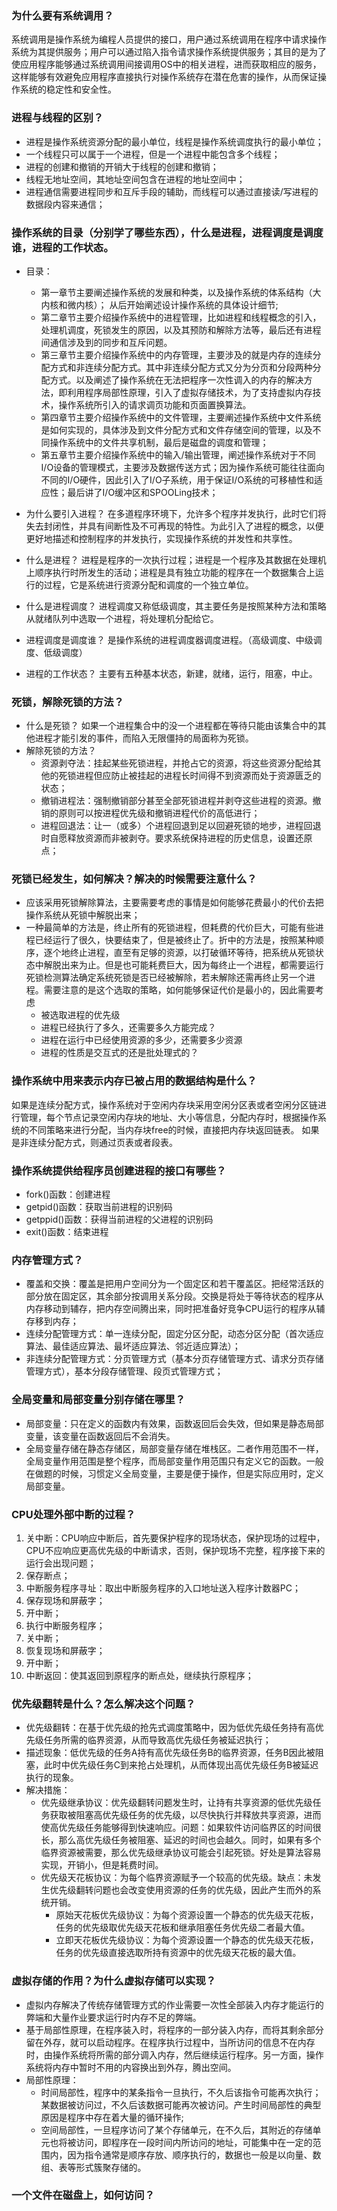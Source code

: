 ### **为什么要有系统调用？**
系统调用是操作系统为编程人员提供的接口，用户通过系统调用在程序中请求操作系统为其提供服务；用户可以通过陷入指令请求操作系统提供服务；其目的是为了使应用程序能够通过系统调用间接调用OS中的相关进程，进而获取相应的服务，这样能够有效避免应用程序直接执行对操作系统存在潜在危害的操作，从而保证操作系统的稳定性和安全性。
### **进程与线程的区别？**
* 进程是操作系统资源分配的最小单位，线程是操作系统调度执行的最小单位；
* 一个线程只可以属于一个进程，但是一个进程中能包含多个线程；
* 进程的创建和撤销的开销大于线程的创建和撤销；
* 线程无地址空间，其地址空间包含在进程的地址空间中；
* 进程通信需要进程同步和互斥手段的辅助，而线程可以通过直接读/写进程的数据段内容来通信；
### **操作系统的目录（分别学了哪些东西），什么是进程，进程调度是调度谁，进程的工作状态。**
* 目录：
    + 第一章节主要阐述操作系统的发展和种类，以及操作系统的体系结构（大内核和微内核）；
从后开始阐述设计操作系统的具体设计细节;
    + 第二章节主要介绍操作系统中的进程管理，比如进程和线程概念的引入，处理机调度，死锁发生的原因，以及其预防和解除方法等，最后还有进程间通信涉及到的同步和互斥问题。
    + 第三章节主要介绍操作系统中的内存管理，主要涉及的就是内存的连续分配方式和非连续分配方式。其中非连续分配方式又分为分页和分段两种分配方式。以及阐述了操作系统在无法把程序一次性调入的内存的解决方法，即利用程序局部性原理，引入了虚拟存储技术，为了支持虚拟内存技术，操作系统所引入的请求调页功能和页面置换算法。
    + 第四章节主要介绍操作系统中的文件管理，主要阐述操作系统中文件系统是如何实现的，具体涉及到文件分配方式和文件存储空间的管理，以及不同操作系统中的文件共享机制，最后是磁盘的调度和管理；
    + 第五章节主要介绍操作系统中的输入/输出管理，阐述操作系统对于不同I/O设备的管理模式，主要涉及数据传送方式；因为操作系统可能往往面向不同的I/O硬件，因此引入了I/O子系统，用于保证I/O系统的可移植性和适应性；最后讲了I/O缓冲区和SPOOLing技术；

* 为什么要引入进程？
在多道程序环境下，允许多个程序并发执行，此时它们将失去封闭性，并具有间断性及不可再现的特性。为此引入了进程的概念，以便更好地描述和控制程序的并发执行，实现操作系统的并发性和共享性。
* 什么是进程？
进程是程序的一次执行过程；进程是一个程序及其数据在处理机上顺序执行时所发生的活动；进程是具有独立功能的程序在一个数据集合上运行的过程，它是系统进行资源分配和调度的一个独立单位。
* 什么是进程调度？
进程调度又称低级调度，其主要任务是按照某种方法和策略从就绪队列中选取一个进程，将处理机分配给它。
* 进程调度是调度谁？
是操作系统的进程调度器调度进程。（高级调度、中级调度、低级调度）
* 进程的工作状态？
主要有五种基本状态，新建，就绪，运行，阻塞，中止。
### **死锁，解除死锁的方法？**
* 什么是死锁？
如果一个进程集合中的没一个进程都在等待只能由该集合中的其他进程才能引发的事件，而陷入无限僵持的局面称为死锁。
* 解除死锁的方法？
    + 资源剥夺法：挂起某些死锁进程，并抢占它的资源，将这些资源分配给其他的死锁进程但应防止被挂起的进程长时间得不到资源而处于资源匮乏的状态；
    + 撤销进程法：强制撤销部分甚至全部死锁进程并剥夺这些进程的资源。撤销的原则可以按进程优先级和撤销进程代价的高低进行；
    + 进程回退法：让一（或多）个进程回退到足以回避死锁的地步，进程回退时自愿释放资源而非被剥夺。要求系统保持进程的历史信息，设置还原点；
### **死锁已经发生，如何解决？解决的时候需要注意什么？**
* 应该采用死锁解除算法，主要需要考虑的事情是如何能够花费最小的代价去把操作系统从死锁中解脱出来；
* 一种最简单的方法是，终止所有的死锁进程，但耗费的代价巨大，可能有些进程已经运行了很久，快要结束了，但是被终止了。折中的方法是，按照某种顺序，逐个地终止进程，直至有足够的资源，以打破循环等待，把系统从死锁状态中解脱出来为止。但是也可能耗费巨大，因为每终止一个进程，都需要运行死锁检测算法确定系统死锁是否已经被解除，若未解除还需再终止另一个进程。需要注意的是这个选取的策略，如何能够保证代价是最小的，因此需要考虑
	+ 被选取进程的优先级
	+ 进程已经执行了多久，还需要多久方能完成？
	+ 进程在运行中已经使用资源的多少，还需要多少资源
	+ 进程的性质是交互式的还是批处理式的？
### **操作系统中用来表示内存已被占用的数据结构是什么？**
如果是连续分配方式，操作系统对于空闲内存块采用空闲分区表或者空闲分区链进行管理，每个节点记录空闲内存块的地址、大小等信息，分配内存时，根据操作系统的不同策略来进行分配，当内存块free的时候，直接把内存块返回链表。
如果是非连续分配方式，则通过页表或者段表。
### **操作系统提供给程序员创建进程的接口有哪些？**
* fork()函数：创建进程
* getpid()函数：获取当前进程的识别码
* getppid()函数：获得当前进程的父进程的识别码
* exit()函数：结束进程
### **内存管理方式？**
* 覆盖和交换：覆盖是把用户空间分为一个固定区和若干覆盖区。把经常活跃的部分放在固定区，其余部分按调用关系分段。交换是将处于等待状态的程序从内存移动到辅存，把内存空间腾出来，同时把准备好竞争CPU运行的程序从辅存移到内存；
* 连续分配管理方式：单一连续分配，固定分区分配，动态分区分配（首次适应算法、最佳适应算法、最坏适应算法、邻近适应算法）；
* 非连续分配管理方式：分页管理方式（基本分页存储管理方式、请求分页存储管理方式），基本分段存储管理、段页式管理方式；
### **全局变量和局部变量分别存储在哪里？**
* 局部变量：只在定义的函数内有效果，函数返回后会失效，但如果是静态局部变量，该变量在函数返回后不会消失。
* 全局变量存储在静态存储区，局部变量存储在堆栈区。二者作用范围不一样，全局变量作用范围是整个程序，而局部变量作用范围只有定义它的函数。一般在做题的时候，习惯定义全局变量，主要是便于操作，但是实际应用时，定义局部变量。

### **CPU处理外部中断的过程？**
1. 关中断：CPU响应中断后，首先要保护程序的现场状态，保护现场的过程中，CPU不应响应更高优先级的中断请求，否则，保护现场不完整，程序接下来的运行会出现问题；
2. 保存断点；
3. 中断服务程序寻址：取出中断服务程序的入口地址送入程序计数器PC；
4. 保存现场和屏蔽字；
5. 开中断；
6. 执行中断服务程序；
7. 关中断；
8. 恢复现场和屏蔽字；
9. 开中断；
10. 中断返回：使其返回到原程序的断点处，继续执行原程序；
### **优先级翻转是什么？怎么解决这个问题？**
* 优先级翻转：在基于优先级的抢先式调度策略中，因为低优先级任务持有高优先级任务所需的临界资源，从而导致高优先级任务被延迟执行；
* 描述现象：低优先级的任务A持有高优先级任务B的临界资源，任务B因此被阻塞，此时中优先级任务C到来抢占处理机，从而体现出高优先级任务B被延迟执行的现象。
* 解决措施：
    + 优先级继承协议：优先级翻转问题发生时，让持有共享资源的低优先级任务获取被阻塞高优先级任务的优先级，以尽快执行并释放共享资源，进而使高优先级任务能够得到快速响应。问题：如果软件访问临界区的时间很长，那么高优先级任务被阻塞、延迟的时间也会越久。同时，如果有多个临界资源被需要，那么优先级继承协议可能会引起死锁。好处是算法容易实现，开销小，但是耗费时间。
    + 优先级天花板协议：为每个临界资源赋予一个较高的优先级。缺点：未发生优先级翻转问题也会改变使用资源的任务的优先级，因此产生而外的系统开销。
        - 原始天花板优先级协议：为每个资源设置一个静态的优先级天花板，任务的优先级取优先级天花板和继承阻塞任务优先级二者最大值。
        - 立即天花板优先级协议：为每个资源设置一个静态的优先级天花板，任务的优先级直接选取所持有资源中的优先级天花板的最大值。
### **虚拟存储的作用？为什么虚拟存储可以实现？**
* 虚拟内存解决了传统存储管理方式的作业需要一次性全部装入内存才能运行的弊端和大量作业要求运行时内存不足的弊端。
* 基于局部性原理，在程序装入时，将程序的一部分装入内存，而将其剩余部分留在外存，就可以启动程序。在程序执行过程中，当所访问的信息不在内存时，由操作系统将所需的部分调入内存，然后继续运行程序。另一方面，操作系统将内存中暂时不用的内容换出到外存，腾出空间。
* 局部性原理：
    + 时间局部性，程序中的某条指令一旦执行，不久后该指令可能再次执行；某数据被访问过，不久后该数据可能再次被访问。产生时间局部性的典型原因是程序中存在着大量的循环操作;
    + 空间局部性，一旦程序访问了某个存储单元，在不久后，其附近的存储单元也将被访问，即程序在一段时间内所访问的地址，可能集中在一定的范围内，因为指令通常是顺序存放、顺序执行的，数据也一般是以向量、数组、表等形式簇聚存储的。
### **一个文件在磁盘上，如何访问？**
